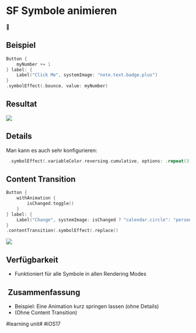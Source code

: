 # SF Symbole animieren
🤹

## Beispiel

```swift
Button {
    myNumber += 1
} label: {
    Label("Click Me", systemImage: "note.text.badge.plus")
}
.symbolEffect(.bounce, value: myNumber)
```

## Resultat

![][image-1]

## Details


Man kann es auch sehr konfigurieren:

```swift
 .symbolEffect(.variableColor.reversing.cumulative, options: .repeat(3).speed(3), value: animationsRunning)
```


## Content Transition

```swift
Button {
    withAnimation {
        isChanged.toggle()
    }
} label: {
    Label("Change", systemImage: isChanged ? "calendar.circle": "person.2.wave.2.fill")
}
.contentTransition(.symbolEffect(.replace))
```

![][image-2]

## Verfügbarkeit
- Funktioniert für alle Symbole in allen Rendering Modes

##  Zusammenfassung
- Beispiel: Eine Animation kurz springen lassen (ohne Details)
- (Ohne Content Transition)

[image-1]:	assets/2023-06-17%2019.43.10.gif
[image-2]:	assets/2023-06-17%2019.51.29.gif

#learning unit# #iOS17